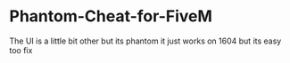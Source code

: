 # Phantom-Cheat-for-FiveM
The UI is a little bit other but its phantom it just works on 1604 but its easy too fix 
